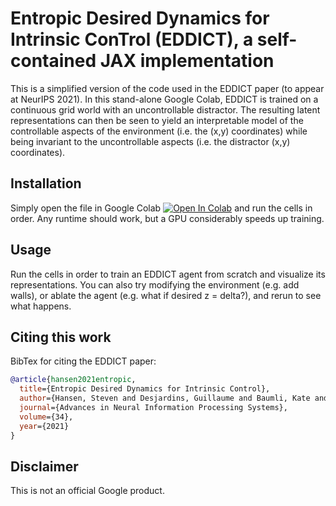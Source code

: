 # Entropic Desired Dynamics for Intrinsic ConTrol (EDDICT), a self-contained JAX implementation

This is a simplified version of the code used in the EDDICT paper (to appear at NeurIPS 2021). In this stand-alone Google Colab, EDDICT is trained on a
continuous grid world with an uncontrollable distractor. The resulting latent representations can then be seen to yield an interpretable model of the
controllable aspects of the environment (i.e. the (x,y) coordinates) while being invariant to the uncontrollable aspects (i.e. the distractor (x,y) coordinates).

## Installation

Simply open the file in Google Colab
[![Open In Colab](https://colab.research.google.com/assets/colab-badge.svg)](https://colab.research.google.com/github/deepmind/EDDICT/blob/master/colab_demo.ipynb)
and run the cells in order. Any runtime should work, but a GPU considerably speeds up training.


## Usage

Run the cells in order to train an EDDICT agent from scratch and visualize its representations.
You can also try modifying the environment (e.g. add walls), or ablate the agent (e.g. what if desired z = delta?), and rerun to see what happens.

## Citing this work

BibTex for citing the EDDICT paper:

```bibtex
@article{hansen2021entropic,
  title={Entropic Desired Dynamics for Intrinsic Control},
  author={Hansen, Steven and Desjardins, Guillaume and Baumli, Kate and Warde-Farley, David and Heess, Nicolas and Osindero, Simon and Mnih, Volodymyr},
  journal={Advances in Neural Information Processing Systems},
  volume={34},
  year={2021}
}
```

## Disclaimer

This is not an official Google product.
